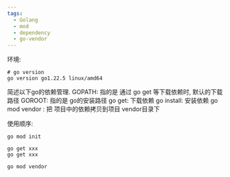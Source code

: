 ```yaml
---
tags:
  - Golang
  - mod
  - dependency
  - go-vendor
---
```


环境:
```
# go version
go version go1.22.5 linux/amd64
```


简述以下go的依赖管理.
GOPATH:  指的是 通过 go get 等下载依赖时, 默认的下载路径
GOROOT:  指的是 go的安装路径
go get:   下载依赖
go install:  安装依赖
go mod vendor : 把 项目中的依赖拷贝到项目 vendor目录下



使用顺序:
```shell
go mod init

go get xxx
go get xxx

go mod vendor

```


